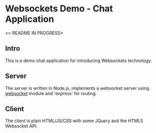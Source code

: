 # Websockets Demo - Chat Application

<< README IN PROGRESS>

## Intro
This is a demo chat application for introducing Websockets technology.

## Server
The server is written in Node.js, implements a websocket server using [websocket](https://www.npmjs.com/package/websocket) module and 'express' for routing.

## Client
The client is plain HTML/JS/CSS with some JQuery and the HTML5 Websocket API.




